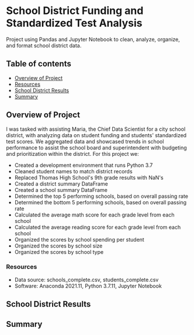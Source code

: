 # School District Funding and Standardized Test Analysis
Project using Pandas and Jupyter Notebook to clean, analyze, organize, and format school district data.

## Table of contents
* [Overview of Project](#overview-of-project)
* [Resources](#resources)
* [School District Results](#school-district-results)
* [Summary](#summary)

## Overview of Project
I was tasked with assisting Maria, the Chief Data Scientist for a city school district, with analyzing data on student funding and students' standardized test scores. We aggregated data and showcased trends in school performance to assist the school board and superintendent with budgeting and prioritization within the district. For this project we:
- Created a development environment that runs Python 3.7
- Cleaned student names to match district records
- Replaced Thomas High School's 9th grade results with NaN's
- Created a district summary DataFrame
- Created a school summary DataFrame
- Determined the top 5 performing schools, based on overall passing rate
- Determined the bottom 5 performing schools, based on overall passing rate
- Calculated the average math score for each grade level from each school
- Calculated the average reading score for each grade level from each school
- Organized the scores by school spending per student
- Organized the scores by school size
- Organized the scores by school type

### Resources
- Data source: schools_complete.csv, students_complete.csv
- Software: Anaconda 2021.11, Python 3.7.11, Jupyter Notebook

## School District Results

## Summary
